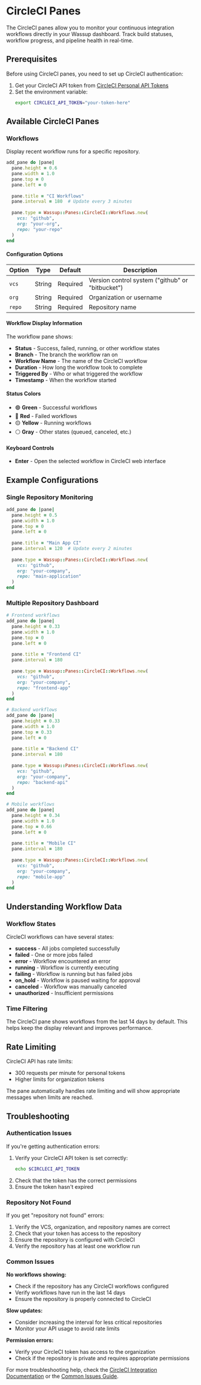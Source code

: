 # CircleCI Panes

The CircleCI panes allow you to monitor your continuous integration workflows directly in your Wassup dashboard. Track build statuses, workflow progress, and pipeline health in real-time.

## Prerequisites

Before using CircleCI panes, you need to set up CircleCI authentication:

1. Get your CircleCI API token from [CircleCI Personal API Tokens](https://app.circleci.com/settings/user/tokens)
2. Set the environment variable:
   ```bash
   export CIRCLECI_API_TOKEN="your-token-here"
   ```

## Available CircleCI Panes

### Workflows

Display recent workflow runs for a specific repository.

```ruby
add_pane do |pane|
  pane.height = 0.6
  pane.width = 1.0
  pane.top = 0
  pane.left = 0
  
  pane.title = "CI Workflows"
  pane.interval = 180  # Update every 3 minutes
  
  pane.type = Wassup::Panes::CircleCI::Workflows.new(
    vcs: "github",
    org: "your-org",
    repo: "your-repo"
  )
end
```

#### Configuration Options

| Option | Type | Default | Description |
|--------|------|---------|-------------|
| `vcs` | String | Required | Version control system ("github" or "bitbucket") |
| `org` | String | Required | Organization or username |
| `repo` | String | Required | Repository name |

#### Workflow Display Information

The workflow pane shows:
- **Status** - Success, failed, running, or other workflow states
- **Branch** - The branch the workflow ran on
- **Workflow Name** - The name of the CircleCI workflow
- **Duration** - How long the workflow took to complete
- **Triggered By** - Who or what triggered the workflow
- **Timestamp** - When the workflow started

#### Status Colors

- 🟢 **Green** - Successful workflows
- 🔴 **Red** - Failed workflows
- 🟡 **Yellow** - Running workflows
- ⚪ **Gray** - Other states (queued, canceled, etc.)

#### Keyboard Controls

- **Enter** - Open the selected workflow in CircleCI web interface

## Example Configurations

### Single Repository Monitoring

```ruby
add_pane do |pane|
  pane.height = 0.5
  pane.width = 1.0
  pane.top = 0
  pane.left = 0
  
  pane.title = "Main App CI"
  pane.interval = 120  # Update every 2 minutes
  
  pane.type = Wassup::Panes::CircleCI::Workflows.new(
    vcs: "github",
    org: "your-company",
    repo: "main-application"
  )
end
```

### Multiple Repository Dashboard

```ruby
# Frontend workflows
add_pane do |pane|
  pane.height = 0.33
  pane.width = 1.0
  pane.top = 0
  pane.left = 0
  
  pane.title = "Frontend CI"
  pane.interval = 180
  
  pane.type = Wassup::Panes::CircleCI::Workflows.new(
    vcs: "github",
    org: "your-company",
    repo: "frontend-app"
  )
end

# Backend workflows
add_pane do |pane|
  pane.height = 0.33
  pane.width = 1.0
  pane.top = 0.33
  pane.left = 0
  
  pane.title = "Backend CI"
  pane.interval = 180
  
  pane.type = Wassup::Panes::CircleCI::Workflows.new(
    vcs: "github",
    org: "your-company",
    repo: "backend-api"
  )
end

# Mobile workflows
add_pane do |pane|
  pane.height = 0.34
  pane.width = 1.0
  pane.top = 0.66
  pane.left = 0
  
  pane.title = "Mobile CI"
  pane.interval = 180
  
  pane.type = Wassup::Panes::CircleCI::Workflows.new(
    vcs: "github",
    org: "your-company",
    repo: "mobile-app"
  )
end
```

## Understanding Workflow Data

### Workflow States

CircleCI workflows can have several states:

- **success** - All jobs completed successfully
- **failed** - One or more jobs failed
- **error** - Workflow encountered an error
- **running** - Workflow is currently executing
- **failing** - Workflow is running but has failed jobs
- **on_hold** - Workflow is paused waiting for approval
- **canceled** - Workflow was manually canceled
- **unauthorized** - Insufficient permissions

### Time Filtering

The CircleCI pane shows workflows from the last 14 days by default. This helps keep the display relevant and improves performance.

## Rate Limiting

CircleCI API has rate limits:
- 300 requests per minute for personal tokens
- Higher limits for organization tokens

The pane automatically handles rate limiting and will show appropriate messages when limits are reached.

## Troubleshooting

### Authentication Issues

If you're getting authentication errors:

1. Verify your CircleCI API token is set correctly:
   ```bash
   echo $CIRCLECI_API_TOKEN
   ```
2. Check that the token has the correct permissions
3. Ensure the token hasn't expired

### Repository Not Found

If you get "repository not found" errors:

1. Verify the VCS, organization, and repository names are correct
2. Check that your token has access to the repository
3. Ensure the repository is configured with CircleCI
4. Verify the repository has at least one workflow run

### Common Issues

**No workflows showing:**
- Check if the repository has any CircleCI workflows configured
- Verify workflows have run in the last 14 days
- Ensure the repository is properly connected to CircleCI

**Slow updates:**
- Consider increasing the interval for less critical repositories
- Monitor your API usage to avoid rate limits

**Permission errors:**
- Verify your CircleCI token has access to the organization
- Check if the repository is private and requires appropriate permissions

For more troubleshooting help, check the [CircleCI Integration Documentation](../integrations/circleci/) or the [Common Issues Guide](../troubleshooting/common-issues.md).